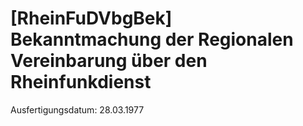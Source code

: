 # [RheinFuDVbgBek] Bekanntmachung der Regionalen Vereinbarung über den Rheinfunkdienst

Ausfertigungsdatum: 28.03.1977

 
